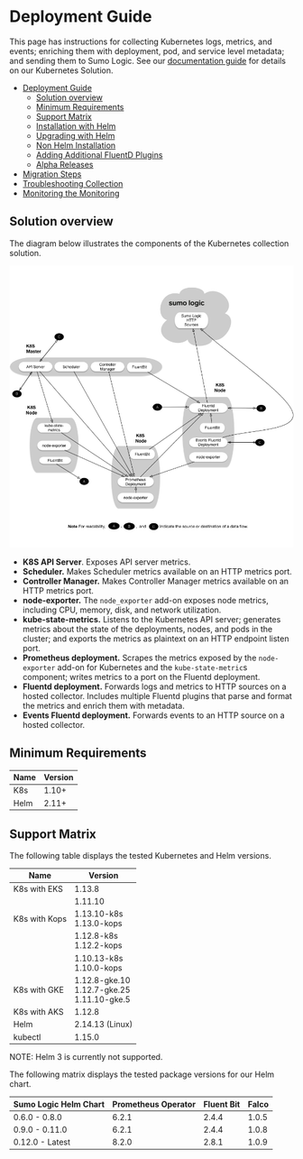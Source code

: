 # Deployment Guide

This page has instructions for collecting Kubernetes logs, metrics, and events; enriching them with deployment, pod, and service level metadata; and sending them to Sumo Logic. See our [documentation guide](https://help.sumologic.com/Solutions/Kubernetes_Solution) for details on our Kubernetes Solution.

- [Deployment Guide](#deployment-guide)
  - [Solution overview](#solution-overview)
  - [Minimum Requirements](#minimum-requirements)
  - [Support Matrix](#support-matrix)
  - [Installation with Helm](./docs/Installation_with_Helm.md)
  - [Upgrading with Helm](./docs/Upgrading_with_Helm.md) 
  - [Non Helm Installation](./docs/Non_Helm_Installation.md) 
  - [Adding Additional FluentD Plugins](./docs/Additional_Fluentd_Plugins.md)
  - [Alpha Releases](./docs/Alpha_Release_Guide.md)
- [Migration Steps](./docs/Migration_Steps.md)
- [Troubleshooting Collection](./docs/Troubleshoot_Collection.md)
- [Monitoring the Monitoring](./docs/monitoring-lag.md)

## Solution overview

The diagram below illustrates the components of the Kubernetes collection solution.

![solution](/images/k8s_collection_diagram.png)

* **K8S API Server**. Exposes API server metrics.
* **Scheduler.** Makes Scheduler metrics available on an HTTP metrics port.
* **Controller Manager.** Makes Controller Manager metrics available on an HTTP metrics port.
* **node-exporter.** The `node_exporter` add-on exposes node metrics, including CPU, memory, disk, and network utilization.
* **kube-state-metrics.** Listens to the Kubernetes API server; generates metrics about the state of the deployments, nodes, and pods in the cluster; and exports the metrics as plaintext on an HTTP endpoint listen port.
* **Prometheus deployment.** Scrapes the metrics exposed by the `node-exporter` add-on for Kubernetes and the `kube-state-metric`s component; writes metrics to a port on the Fluentd deployment.
* **Fluentd deployment.** Forwards logs and metrics to HTTP sources on a hosted collector. Includes multiple Fluentd plugins that parse and format the metrics and enrich them with metadata.
* **Events Fluentd deployment.** Forwards events to an HTTP source on a hosted collector.

## Minimum Requirements

Name | Version
-------- | -----
K8s | 1.10+
Helm | 2.11+

## Support Matrix

The following table displays the tested Kubernetes and Helm versions.

Name | Version
-------- | -----
K8s with EKS | 1.13.8
|| 1.11.10
K8s with Kops | 1.13.10-k8s<br>1.13.0-kops
|| 1.12.8-k8s<br>1.12.2-kops
||1.10.13-k8s<br>1.10.0-kops
K8s with GKE | 1.12.8-gke.10<br>1.12.7-gke.25<br>1.11.10-gke.5
K8s with AKS | 1.12.8
Helm | 2.14.13 (Linux)
kubectl | 1.15.0

NOTE: Helm 3 is currently not supported.

The following matrix displays the tested package versions for our Helm chart.

Sumo Logic Helm Chart | Prometheus Operator | Fluent Bit | Falco
|:-------- |:-------- |:-------- |:--------
0.6.0 - 0.8.0 | 6.2.1 | 2.4.4 | 1.0.5
0.9.0 - 0.11.0 | 6.2.1 | 2.4.4 | 1.0.8
0.12.0 - Latest | 8.2.0 | 2.8.1 | 1.0.9
